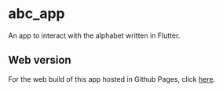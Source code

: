 # abc_app

An app to interact with the alphabet written in Flutter.

## Web version

For the web build of this app hosted in Github Pages, click [here](https://bl4ckswordsman.github.io/abc_app/build/web/).

